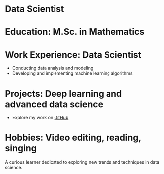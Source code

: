 # Data Scientist

# Education: M.Sc. in Mathematics

# Work Experience: Data Scientist  
- Conducting data analysis and modeling  
- Developing and implementing machine learning algorithms

# Projects: Deep learning and advanced data science  
- Explore my work on [GitHub](https://github.com/YourUsername)

# Hobbies: Video editing, reading, singing

A curious learner dedicated to exploring new trends and techniques in data science.

